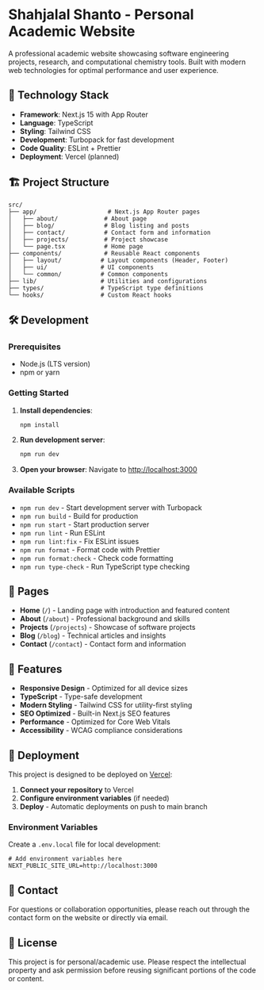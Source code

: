 # Shahjalal Shanto - Personal Academic Website

A professional academic website showcasing software engineering projects, research, and computational chemistry tools. Built with modern web technologies for optimal performance and user experience.

## 🚀 Technology Stack

- **Framework**: Next.js 15 with App Router
- **Language**: TypeScript
- **Styling**: Tailwind CSS
- **Development**: Turbopack for fast development
- **Code Quality**: ESLint + Prettier
- **Deployment**: Vercel (planned)

## 🏗️ Project Structure

```
src/
├── app/                    # Next.js App Router pages
│   ├── about/             # About page
│   ├── blog/              # Blog listing and posts
│   ├── contact/           # Contact form and information
│   ├── projects/          # Project showcase
│   └── page.tsx           # Home page
├── components/            # Reusable React components
│   ├── layout/           # Layout components (Header, Footer)
│   ├── ui/               # UI components
│   └── common/           # Common components
├── lib/                  # Utilities and configurations
├── types/                # TypeScript type definitions
└── hooks/                # Custom React hooks
```

## 🛠️ Development

### Prerequisites

- Node.js (LTS version)
- npm or yarn

### Getting Started

1. **Install dependencies**:
   ```bash
   npm install
   ```

2. **Run development server**:
   ```bash
   npm run dev
   ```

3. **Open your browser**:
   Navigate to [http://localhost:3000](http://localhost:3000)

### Available Scripts

- `npm run dev` - Start development server with Turbopack
- `npm run build` - Build for production
- `npm run start` - Start production server
- `npm run lint` - Run ESLint
- `npm run lint:fix` - Fix ESLint issues
- `npm run format` - Format code with Prettier
- `npm run format:check` - Check code formatting
- `npm run type-check` - Run TypeScript type checking

## 📄 Pages

- **Home** (`/`) - Landing page with introduction and featured content
- **About** (`/about`) - Professional background and skills
- **Projects** (`/projects`) - Showcase of software projects
- **Blog** (`/blog`) - Technical articles and insights
- **Contact** (`/contact`) - Contact form and information

## 🎨 Features

- **Responsive Design** - Optimized for all device sizes
- **TypeScript** - Type-safe development
- **Modern Styling** - Tailwind CSS for utility-first styling
- **SEO Optimized** - Built-in Next.js SEO features
- **Performance** - Optimized for Core Web Vitals
- **Accessibility** - WCAG compliance considerations

## 🚀 Deployment

This project is designed to be deployed on [Vercel](https://vercel.com/):

1. **Connect your repository** to Vercel
2. **Configure environment variables** (if needed)
3. **Deploy** - Automatic deployments on push to main branch

### Environment Variables

Create a `.env.local` file for local development:

```env
# Add environment variables here
NEXT_PUBLIC_SITE_URL=http://localhost:3000
```

## 📧 Contact

For questions or collaboration opportunities, please reach out through the contact form on the website or directly via email.

## 📄 License

This project is for personal/academic use. Please respect the intellectual property and ask permission before reusing significant portions of the code or content.
